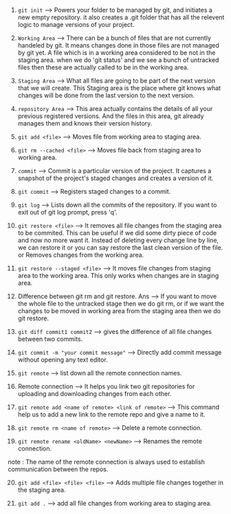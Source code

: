 1. `git init` --> Powers your folder to be managed by git, and initiates a new empty repository.
it also creates a .git folder that has all the relevent logic to manage versions of your project.


2. `Working Area` --> There can be a bunch of files that are not currently handeled by git.
It means changes done in those files are not managed by git yet. A file which is in a working area 
considered to be not in the staging area. when we do 'git status' and we see a bunch of untracked 
files then these are actually called to be in the working area.


3. `Staging Area` --> What all files are going to be part of the next version that we will create.
This Staging area is the place where git knows what changes will be done from the last version
to the next version.


4. `repository Area` --> This area actually contains the details of all your previous registered
versions. And the files in this area, git already manages them and knows their version history.


5. `git add <file>` --> Moves file from working area to staging area.


6. `git rm --cached <file>` --> Moves file back from staging area to working area.


7. `commit` --> Commit is a particular version of the project. It captures a snapshot of the
project's staged changes and creates a version of it.


8. `git commit` --> Registers staged changes to a commit.


9. `git log` --> Lists down all the commits of the repository. If you want to exit out of git log
prompt, press 'q'.


10. `git restore <file>` --> It removes all file changes from the staging area to be commited.
This can be useful if we did some dirty piece of code and now no more want it. Instead of deleting 
every change line by line, we can restore it or you can say restore the last clean version of the file.
                        or
Removes changes from the working area.


11. `git restore --staged <file>` --> It moves file changes from staging area to the working area.
This only works when changes are in staging area.


12. Difference between git rm and git restore.
Ans --> If you want to move the whole file to the untracked stage then we do git rm, or
if we want the changes to be moved in working area from the staging area then we do git restore.


13. `git diff commit1 commit2` --> gives the difference of all file changes between two commits.

14. `git commit -m "your commit message"`  --> Directly add commit message without opening any text editor. 

15. `git remote` --> list down all the remote connection names.

16. Remote connection --> It helps you link two git repositories for uploading and downloading changes
from each other.

17. `git remote add <name of remote> <link of remote>` --> This command help us to add a new link to the 
remote repo and give a name to it.

18. `git remote rm <name of remote>` --> Delete a remote connection.

19. `git remote rename <oldName> <newName>` --> Renames the remote connection.

note : The name of the remote connection is always used to establish communication between the repos.

20. `git add <file> <file> <file>` --> Adds multiple file changes together in the staging area.

21. `git add .` --> add all file changes from working area to staging area.

